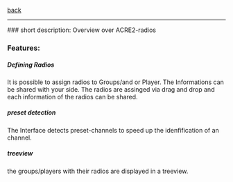 [back](../components.md)
<hr>
### short description:
Overview over ACRE2-radios

### Features:
##### Defining Radios
It is possible to assign radios to Groups/and or Player. The Informations can be shared with your side.
The radios are assinged via drag and drop and each information of the radios can be shared.
##### preset detection
The Interface detects preset-channels to speed up the idenfification of an channel.
##### treeview
the groups/players with their radios are displayed in a treeview.
